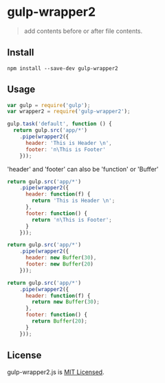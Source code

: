 gulp-wrapper2
==============

> add contents before or after file contents. 

## Install
```
npm install --save-dev gulp-wrapper2
```

## Usage

```js
var gulp = require('gulp');
var wrapper2 = require('gulp-wrapper2');

gulp.task('default', function () {
  return gulp.src('app/*')
    .pipe(wrapper2({
      header: 'This is Header \n',
      footer: 'n\This is Footer'
    }));
```

'header' and 'footer' can also be 'function' or 'Buffer'

```js
return gulp.src('app/*')
    .pipe(wrapper2({
      header: function(f) {
        return 'This is Header \n';
      },
      footer: function() {
        return 'n\This is Footer';
      }
    }));
```

```js
return gulp.src('app/*')
    .pipe(wrapper2({
      header: new Buffer(30),
      footer: new Buffer(20)
    }));
```

```js
return gulp.src('app/*')
    .pipe(wrapper2({
      header: function(f) {
        return new Buffer(30);
      },
      footer: function() {
        return Buffer(20);
      }
    }));
```

## License

gulp-wrapper2.js is [MIT Licensed](./LICENSE.md).